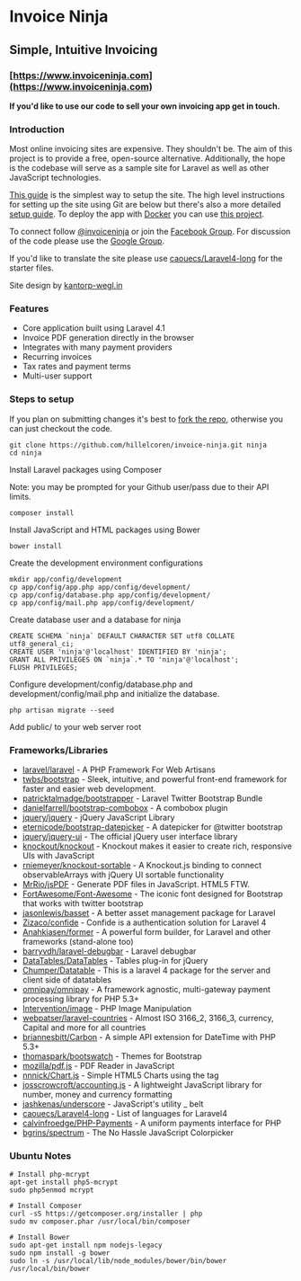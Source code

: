 # Invoice Ninja
## Simple, Intuitive Invoicing

### [https://www.invoiceninja.com](https://www.invoiceninja.com)

**If you'd like to use our code to sell your own invoicing app get in touch.**

### Introduction

Most online invoicing sites are expensive. They shouldn't be. The aim of this project is to provide a free, open-source alternative. Additionally, the hope is the codebase will serve as a sample site for Laravel as well as other JavaScript technologies.

[This guide](http://hillelcoren.com/invoice-ninja/self-hosting/) is the simplest way to setup the site. The high level instructions for setting up the site using Git are below but there's also a more detailed [setup guide](http://hillelcoren.com/invoice-ninja/laravel-ubuntu-virtualbox/). To deploy the app with [Docker](http://www.docker.com/) you can use [this project](https://github.com/rollbrettler/Dockerfiles/tree/master/invoice-ninja).

To connect follow [@invoiceninja](https://twitter.com/invoiceninja) or join the [Facebook Group](https://www.facebook.com/invoiceninja). For discussion of the code please use the [Google Group](https://groups.google.com/d/forum/invoiceninja).

If you'd like to translate the site please use [caouecs/Laravel4-long](https://github.com/caouecs/Laravel4-lang) for the starter files.

Site design by [kantorp-wegl.in](http://kantorp-wegl.in/)

### Features
* Core application built using Laravel 4.1
* Invoice PDF generation directly in the browser
* Integrates with many payment providers
* Recurring invoices
* Tax rates and payment terms
* Multi-user support

### Steps to setup

If you plan on submitting changes it's best to [fork the repo](https://help.github.com/articles/fork-a-repo), otherwise you can just checkout the code.

    git clone https://github.com/hillelcoren/invoice-ninja.git ninja
    cd ninja

Install Laravel packages using Composer

Note: you may be prompted for your Github user/pass due to their API limits. 

    composer install

Install JavaScript and HTML packages using Bower

    bower install

Create the development environment configurations

    mkdir app/config/development
    cp app/config/app.php app/config/development/
    cp app/config/database.php app/config/development/
    cp app/config/mail.php app/config/development/

Create database user and a database for ninja

    CREATE SCHEMA `ninja` DEFAULT CHARACTER SET utf8 COLLATE utf8_general_ci;
    CREATE USER 'ninja'@'localhost' IDENTIFIED BY 'ninja';
    GRANT ALL PRIVILEGES ON `ninja`.* TO 'ninja'@'localhost';
    FLUSH PRIVILEGES;

Configure development/config/database.php and development/config/mail.php and initialize the database.

    php artisan migrate --seed

Add public/ to your web server root

### Frameworks/Libraries
* [laravel/laravel](https://github.com/laravel/laravel) - A PHP Framework For Web Artisans
* [twbs/bootstrap](https://github.com/twbs/bootstrap) - Sleek, intuitive, and powerful front-end framework for faster and easier web development.
* [patricktalmadge/bootstrapper](https://github.com/patricktalmadge/bootstrapper) - Laravel Twitter Bootstrap Bundle
* [danielfarrell/bootstrap-combobox](https://github.com/danielfarrell/bootstrap-combobox) - A combobox plugin 
* [jquery/jquery](https://github.com/jquery/jquery) - jQuery JavaScript Library
* [eternicode/bootstrap-datepicker](https://github.com/eternicode/bootstrap-datepicker) - A datepicker for @twitter bootstrap
* [jquery/jquery-ui](https://github.com/jquery/jquery-ui) - The official jQuery user interface library
* [knockout/knockout](https://github.com/knockout/knockout) - Knockout makes it easier to create rich, responsive UIs with JavaScript
* [rniemeyer/knockout-sortable](https://github.com/rniemeyer/knockout-sortable) - A Knockout.js binding to connect observableArrays with jQuery UI sortable functionality
* [MrRio/jsPDF](https://github.com/MrRio/jsPDF) - Generate PDF files in JavaScript. HTML5 FTW.
* [FortAwesome/Font-Awesome](https://github.com/FortAwesome/Font-Awesome) - The iconic font designed for Bootstrap that works with twitter bootstrap
* [jasonlewis/basset](https://github.com/jasonlewis/basset) - A better asset management package for Laravel
* [Zizaco/confide](https://github.com/Zizaco/confide) - Confide is a authentication solution for Laravel 4
* [Anahkiasen/former](https://github.com/Anahkiasen/former) - A powerful form builder, for Laravel and other frameworks (stand-alone too)
* [barryvdh/laravel-debugbar](https://github.com/barryvdh/laravel-debugbar) - Laravel debugbar
* [DataTables/DataTables](https://github.com/DataTables/DataTables) - Tables plug-in for jQuery
* [Chumper/Datatable](https://github.com/Chumper/Datatable) - This is a laravel 4 package for the server and client side of datatables
* [omnipay/omnipay](https://github.com/omnipay/omnipay) - A framework agnostic, multi-gateway payment processing library for PHP 5.3+
* [Intervention/image](https://github.com/Intervention/image) - PHP Image Manipulation
* [webpatser/laravel-countries](https://github.com/webpatser/laravel-countries) - Almost ISO 3166_2, 3166_3, currency, Capital and more for all countries
* [briannesbitt/Carbon](https://github.com/briannesbitt/Carbon) - A simple API extension for DateTime with PHP 5.3+
* [thomaspark/bootswatch](https://github.com/thomaspark/bootswatch) - Themes for Bootstrap
* [mozilla/pdf.js](https://github.com/mozilla/pdf.js) - PDF Reader in JavaScript
* [nnnick/Chart.js](https://github.com/nnnick/Chart.js) - Simple HTML5 Charts using the <canvas> tag
* [josscrowcroft/accounting.js](https://github.com/josscrowcroft/accounting.js) - A lightweight JavaScript library for number, money and currency formatting
* [jashkenas/underscore](https://github.com/jashkenas/underscore) - JavaScript's utility _ belt 
* [caouecs/Laravel4-long](https://github.com/caouecs/Laravel4-lang) - List of languages ​​for Laravel4
* [calvinfroedge/PHP-Payments](https://github.com/calvinfroedge/PHP-Payments) - A uniform payments interface for PHP
* [bgrins/spectrum](https://github.com/bgrins/spectrum) - The No Hassle JavaScript Colorpicker

### Ubuntu Notes

    # Install php-mcrypt
    apt-get install php5-mcrypt
    sudo php5enmod mcrypt

    # Install Composer
    curl -sS https://getcomposer.org/installer | php
    sudo mv composer.phar /usr/local/bin/composer

    # Install Bower
    sudo apt-get install npm nodejs-legacy
    sudo npm install -g bower
    sudo ln -s /usr/local/lib/node_modules/bower/bin/bower /usr/local/bin/bower
